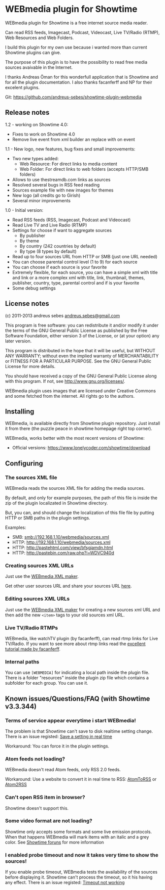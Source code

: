WEBmedia plugin for Showtime
============================

WEBmedia plugin for Showtime is a free internet source media reader. 

Can read RSS feeds, Imagecast, Podcast, Videocast, Live TV/Radio (RTMP), Web Resources and Web Folders.

I build this plugin for my own use because i wanted more than current Showtime plugins can give. 

The purpose of this plugin is to have the possibility to read free media sources avaivable in the Internet.

I thanks Andreas Öman for this wonderfull application that is Showtime and for all the plugin documentation.
I also thanks facanferff and NP for their excelent plugins.

Git: https://github.com/andreus-sebes/showtime-plugin-webmedia

## Release notes

1.2 - working on Showtime 4.0:

-  Fixes to work on Showtime 4.0
-  Remove live event from xml builder an replace with on event

1.1 - New logo, new features, bug fixes and small improvements:

-  Two new types added:
   -  Web Resource: For direct links to media content
   -  Web Folder: For direct links to web folders (accepts HTTP/SMB folders)
-  Allows to use thestreamdb.com links as sources
-  Resolved several bugs in RSS feed reading
-  Sources example file with new images for themes
-  New logo (all credits go to Girish)
-  Several minor improvements

1.0 - Initial version:

-  Read RSS feeds (RSS, Imagecast, Podcast and Videocast)
-  Read Live TV and Live Radio (RTMP)
-  Settings for choose if want to aggregate sources
   -  By publisher
   -  By theme
   -  By country (242 countries by default)  
   -  By type (8 types by default)
-  Read up to four sources URL from HTTP or SMB (just one URL needed)
-  You can choose parental control level (1 to 9) for each source
-  You can choose if each source is your favorite
-  Extremely flexible, for each source, you can have a simple xml with title and link or a more complex xml with title, link, thumbnail, themes, publisher, country, type, parental control and if is your favorite 
-  Some debug settings

## License notes

(c) 2011-2013 andreus sebes [andreus.sebes@gmail.com](mailto:andreus.sebes@gmail.com)

This program is free software: you can redistribute it and/or modify it under the terms of the GNU General Public License as published by the Free Software Foundation, either version 3 of the License, or (at your option) any later version.

This program is distributed in the hope that it will be useful, but WITHOUT ANY WARRANTY; without even the implied warranty of MERCHANTABILITY or FITNESS FOR A PARTICULAR PURPOSE.  See the GNU General Public License for more details.

You should have received a copy of the GNU General Public License along with this program. If not, see http://www.gnu.org/licenses/.

WEBmedia plugin uses images that are licensed under Creative Commons and some fetched from the internet. All rights go to the authors.

## Installing

WEBmedia, is available directly from Showtime plugin repository. Just install it from there (the puzzle peace in showtime homepage right top corner).

WEBmedia, works better with the most recent versions of Showtime:

- Official versions: https://www.lonelycoder.com/showtime/download

## Configuring

### The sources XML file

WEBmedia reads the sources XML file for adding the media sources. 

By default, and only for example purposes, the path of this file is inside the zip of the plugin localizated in Showtime directory.

But, you can, and should change the localization of this file file by putting HTTP or SMB paths in the plugin settings.

Examples:

-  SMB: [smb://192.168.1.10/webmedia/sources.xml](smb://192.168.1.10/webmedia/sources.xml)
-  HTTP: http://192.168.1.10/webmedia/sources.xml
-  HTTP: http://pastehtml.com/view/bfsgjamdn.html
-  HTTP: http://pastebin.com/raw.php?i=WDVC940d

### Creating sources XML URLs

Just use the [WEBmedia XML maker](http://pastehtml.com/view/cplz4osfs.html).

Get other user sources URL and share your sources URL [here](http://psx-scene.com/forums/f254/webmedia-plugin-showtime-rss-feed-imagecast-podcast-videocast-live-tv-radio-reader-share-your-xml-url-sources-file-99321/).

### Editing sources XML URLs

Just use the [WEBmedia XML maker](http://pastehtml.com/view/cplz4osfs.html) for creating a new sources xml URL and then add the new `<item>` tags to your old sources xml URL.

### Live TV/Radio RTMPs

WEBmedia, like watchTV plugin (by facanferff), can read rtmp links for Live TV/Radio.
If you want to see more about rtmp links read the [excellent tutorial made by facanferff](http://psx-scene.com/forums/content/tutorial-get-rtmp-links-tv-streams-others-1288/).

### Internal paths

You can use `[WEBMEDIA]` for indicating a local path inside the plugin file.
There is a folder "resources" inside the plugin zip file which contains a subfolder for each group. You can use it.

## Known issues/Questions/FAQ (with Showtime v3.3.344)

### Terms of service appear everytime i start WEBmedia!

The problem is that Showtime can't save to disk realtime setting change. There is an issue registed: [Save a setting in real time](https://www.lonelycoder.com/redmine/issues/780)

Workaround: You can force it in the plugin settings.

### Atom feeds not loading?

WEBmedia doesn't read Atom feeds, only RSS 2.0 feeds.

Workaround: Use a website to convert it in real time to RSS: [AtomToRSS](http://devtacular.com/utilities/atomtorss/) or [Atom2RSS](http://atom2rss.appspot.com/)

### Can't open RSS item in browser?

Showtime doesn't support this.

### Some video format are not loading?

Showtime only accepts some formats and some live emission protocols. When that happens WEBmedia will mark items with an italic and a grey color. See [Showtime foruns](https://www.lonelycoder.com/redmine/projects/showtime/boards) for more information

### I enabled probe timeout and now it takes very time to show the sources!

If you enable probe timeout, WEBmedia tests the availability of the sources before displaying it. 
Showtime can't process the timeout, so it his having any effect. There is an issue registed: [Timeout not working](https://www.lonelycoder.com/redmine/issues/778)

